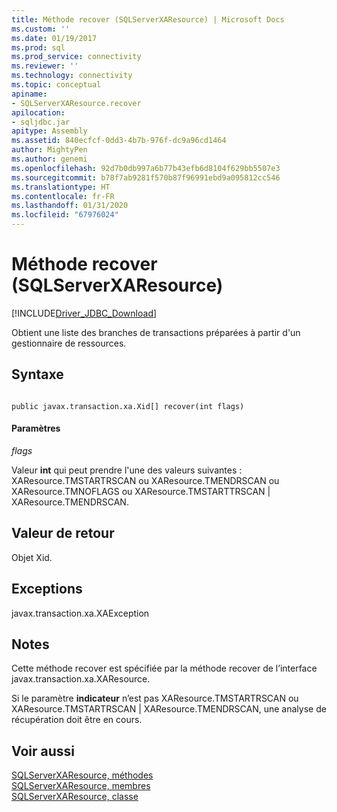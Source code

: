```yaml
---
title: Méthode recover (SQLServerXAResource) | Microsoft Docs
ms.custom: ''
ms.date: 01/19/2017
ms.prod: sql
ms.prod_service: connectivity
ms.reviewer: ''
ms.technology: connectivity
ms.topic: conceptual
apiname:
- SQLServerXAResource.recover
apilocation:
- sqljdbc.jar
apitype: Assembly
ms.assetid: 840ecfcf-0dd3-4b7b-976f-dc9a96cd1464
author: MightyPen
ms.author: genemi
ms.openlocfilehash: 92d7b0db997a6b77b43efb6d8104f629bb5507e3
ms.sourcegitcommit: b78f7ab9281f570b87f96991ebd9a095812cc546
ms.translationtype: HT
ms.contentlocale: fr-FR
ms.lasthandoff: 01/31/2020
ms.locfileid: "67976024"
---
```

# <a name="recover-method-sqlserverxaresource"></a>Méthode recover (SQLServerXAResource)
[!INCLUDE[Driver_JDBC_Download](../../../includes/driver_jdbc_download.md)]

  Obtient une liste des branches de transactions préparées à partir d'un gestionnaire de ressources.  
  
## <a name="syntax"></a>Syntaxe  
  
```  
  
public javax.transaction.xa.Xid[] recover(int flags)  
```  
  
#### <a name="parameters"></a>Paramètres  
 *flags*  
  
 Valeur **int** qui peut prendre l'une des valeurs suivantes : XAResource.TMSTARTRSCAN ou XAResource.TMENDRSCAN ou XAResource.TMNOFLAGS ou XAResource.TMSTARTTRSCAN | XAResource.TMENDRSCAN.  
  
## <a name="return-value"></a>Valeur de retour  
 Objet Xid.  
  
## <a name="exceptions"></a>Exceptions  
 javax.transaction.xa.XAException  
  
## <a name="remarks"></a>Notes  
 Cette méthode recover est spécifiée par la méthode recover de l’interface javax.transaction.xa.XAResource.  
  
 Si le paramètre **indicateur** n’est pas XAResource.TMSTARTRSCAN ou XAResource.TMSTARTRSCAN | XAResource.TMENDRSCAN, une analyse de récupération doit être en cours.  
  
## <a name="see-also"></a>Voir aussi  
 [SQLServerXAResource, méthodes](../../../connect/jdbc/reference/sqlserverxaresource-methods.md)   
 [SQLServerXAResource, membres](../../../connect/jdbc/reference/sqlserverxaresource-members.md)   
 [SQLServerXAResource, classe](../../../connect/jdbc/reference/sqlserverxaresource-class.md)  
  
  
